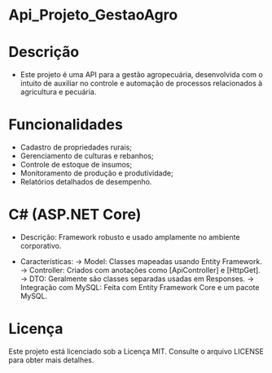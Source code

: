 # Api_Projeto_GestaoAgro

# Descrição
- Este projeto é uma API para a gestão agropecuária, desenvolvida com o intuito de auxiliar no controle e automação de processos relacionados à agricultura e pecuária.

# Funcionalidades
- Cadastro de propriedades rurais;
- Gerenciamento de culturas e rebanhos;
- Controle de estoque de insumos;
- Monitoramento de produção e produtividade;
- Relatórios detalhados de desempenho.

# C# (ASP.NET Core)

- Descrição: Framework robusto e usado amplamente no ambiente corporativo.

- Características:
-> Model: Classes mapeadas usando Entity Framework.
-> Controller: Criados com anotações como [ApiController] e [HttpGet].
-> DTO: Geralmente são classes separadas usadas em Responses.
-> Integração com MySQL: Feita com Entity Framework Core e um pacote MySQL.

# Licença
Este projeto está licenciado sob a Licença MIT. Consulte o arquivo LICENSE para obter mais detalhes.
